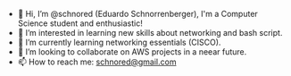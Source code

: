 - 👋 Hi, I’m @schnored (Eduardo Schnorrenberger), I'm a Computer Science student and enthusiastic!
- 👀 I’m interested in learning new skills about networking and bash script.
- 🌱 I’m currently learning networking essentials (CISCO).
- 💞️ I’m looking to collaborate on AWS projects in a neear future.
- 📫 How to reach me: schnored@gmail.com

<!---
schnored/schnored is a ✨ special ✨ repository because its `README.md` (this file) appears on your GitHub profile.
You can click the Preview link to take a look at your changes.
--->
